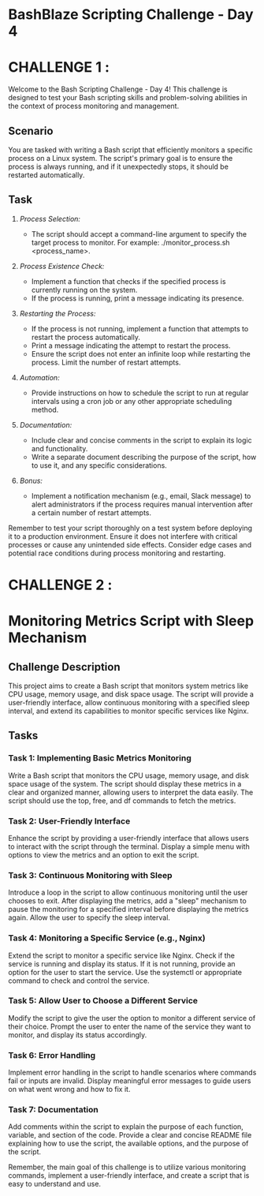 # BashBlaze Scripting Challenge - Day 4
# CHALLENGE 1 : 

Welcome to the Bash Scripting Challenge - Day 4! This challenge is designed to test your Bash scripting skills and problem-solving abilities in the context of process monitoring and management.

## Scenario

You are tasked with writing a Bash script that efficiently monitors a specific process on a Linux system. The script's primary goal is to ensure the process is always running, and if it unexpectedly stops, it should be restarted automatically.

## Task

1. *Process Selection:*

   - The script should accept a command-line argument to specify the target process to monitor. For example: ./monitor_process.sh <process_name>.

2. *Process Existence Check:*

   - Implement a function that checks if the specified process is currently running on the system.
   - If the process is running, print a message indicating its presence.

3. *Restarting the Process:*

   - If the process is not running, implement a function that attempts to restart the process automatically.
   - Print a message indicating the attempt to restart the process.
   - Ensure the script does not enter an infinite loop while restarting the process. Limit the number of restart attempts.

4. *Automation:*

   - Provide instructions on how to schedule the script to run at regular intervals using a cron job or any other appropriate scheduling method.

5. *Documentation:*

   - Include clear and concise comments in the script to explain its logic and functionality.
   - Write a separate document describing the purpose of the script, how to use it, and any specific considerations.

6. *Bonus:*
   - Implement a notification mechanism (e.g., email, Slack message) to alert administrators if the process requires manual intervention after a certain number of restart attempts.

Remember to test your script thoroughly on a test system before deploying it to a production environment. Ensure it does not interfere with critical processes or cause any unintended side effects. Consider edge cases and potential race conditions during process monitoring and restarting.

#
# CHALLENGE 2 : 

# Monitoring Metrics Script with Sleep Mechanism

## Challenge Description

This project aims to create a Bash script that monitors system metrics like CPU usage, memory usage, and disk space usage. The script will provide a user-friendly interface, allow continuous monitoring with a specified sleep interval, and extend its capabilities to monitor specific services like Nginx.

## Tasks

### Task 1: Implementing Basic Metrics Monitoring

Write a Bash script that monitors the CPU usage, memory usage, and disk space usage of the system. The script should display these metrics in a clear and organized manner, allowing users to interpret the data easily. The script should use the top, free, and df commands to fetch the metrics.

### Task 2: User-Friendly Interface

Enhance the script by providing a user-friendly interface that allows users to interact with the script through the terminal. Display a simple menu with options to view the metrics and an option to exit the script.

### Task 3: Continuous Monitoring with Sleep

Introduce a loop in the script to allow continuous monitoring until the user chooses to exit. After displaying the metrics, add a "sleep" mechanism to pause the monitoring for a specified interval before displaying the metrics again. Allow the user to specify the sleep interval.

### Task 4: Monitoring a Specific Service (e.g., Nginx)

Extend the script to monitor a specific service like Nginx. Check if the service is running and display its status. If it is not running, provide an option for the user to start the service. Use the systemctl or appropriate command to check and control the service.

### Task 5: Allow User to Choose a Different Service

Modify the script to give the user the option to monitor a different service of their choice. Prompt the user to enter the name of the service they want to monitor, and display its status accordingly.

### Task 6: Error Handling

Implement error handling in the script to handle scenarios where commands fail or inputs are invalid. Display meaningful error messages to guide users on what went wrong and how to fix it.

### Task 7: Documentation

Add comments within the script to explain the purpose of each function, variable, and section of the code. Provide a clear and concise README file explaining how to use the script, the available options, and the purpose of the script.

Remember, the main goal of this challenge is to utilize various monitoring commands, implement a user-friendly interface, and create a script that is easy to understand and use.

